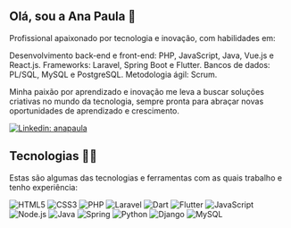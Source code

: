 ## Olá, sou a Ana Paula 👋

Profissional apaixonado por tecnologia e inovação, com habilidades em:

Desenvolvimento back-end e front-end: PHP, JavaScript, Java, Vue.js e React.js.
Frameworks: Laravel, Spring Boot e Flutter.
Bancos de dados: PL/SQL, MySQL e PostgreSQL.
Metodologia ágil: Scrum.

Minha paixão por aprendizado e inovação me leva a buscar soluções criativas no mundo da tecnologia, sempre pronta para abraçar novas oportunidades de aprendizado e crescimento.

[![Linkedin: anapaula](https://img.shields.io/badge/-Linkedin-blue?style=for-square&logo=Linkedin&logoColor=white&link=https://www.linkedin.com/in/ana-paula-gomes-guimaraes)](https://www.linkedin.com/in/ana-paula-gomes-guimaraes)


## Tecnologias 👩‍💻

Estas são algumas das tecnologias e ferramentas com as quais trabalho e tenho experiência:

![HTML5](https://img.shields.io/badge/-HTML5-E34F26?style=for-square&logo=html5&logoColor=white)
![CSS3](https://img.shields.io/badge/-CSS3-1572B6?style=for-square&logo=css3)
![PHP](https://img.shields.io/badge/PHP-777BB4?style=for-square&logo=spring&logoColor=white)
![Laravel](https://img.shields.io/badge/Laravel-FF2D20?style=for-square&logo=spring&logo=laravel&logoColor=white)
![Dart](https://img.shields.io/badge/Dart-0175C2?style=for-square&logo=dart&logoColor=white)
![Flutter](https://img.shields.io/badge/Flutter-02569B?style=for-square&logo=flutter&logoColor=white)
![JavaScript](https://img.shields.io/badge/-JavaScript-black?style=for-square&logo=javascript)
![Node.js](https://img.shields.io/badge/Node.js-43853D?style=for-square&logo=node.js&logoColor=white)
![Java](https://img.shields.io/badge/-Java-007396?style=for-square&logo=java)
![Spring](https://img.shields.io/badge/-Spring-6DB33F?style=for-square&logo=spring&logoColor=white)
![Python](https://img.shields.io/badge/Python-14354C?style=for-square&logo=spring&logoColor=white)
![Django](https://img.shields.io/badge/Django-092E20?style=for-square&logo=django&logoColor=white)
![MySQL](https://img.shields.io/badge/MySQL-00000F?style=for-square&logo=spring&logoColor=white)


